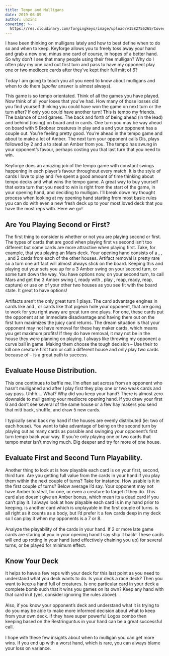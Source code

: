 ```yaml
---
title: Tempo and Mulligans
date: 2019-06-09
author: unzinc
coverimg: >-
  https://res.cloudinary.com/forgingkeys/image/upload/v1582756265/Cover%20Images/001_lq9fcp.png
---
```


I have been thinking on mulligans lately and how to best define when to do so and when to keep. Keyforge allows you to freely toss away your hand and grab a new one, minus one card of course, in hopes of a better hand. So why don’t I see that many people using their free mulligan? Why do I often play my one card out first turn and pass to have my opponent play one or two mediocre cards after they’ve kept their full mitt of 6?
<br/>
<br/>
Today I am going to teach you all you need to know about mulligans and when to do them (*spoiler* answer is almost always).


<BigCard name="ronnie wristclocks" caption="Tempo Master"/>

This game is so tempo orientated. Think of all the games you have played. Now think of all your loses that you’ve had. How many of those losses did you find yourself thinking you could have won the game on next turn or the turn after? If only you could have another turn! This is tempo my friends. The balance of card games. The back and forth of being ahead (in the lead) and behind (losing) on board and in cards. One turn you may be way ahead on board with 5 Brobnar creatures in play and a <Card name="Warchest"/> and your opponent has a couple <Card name="Urchins"/> out. You’re feeling pretty good. You’re ahead in the tempo game and about to make a lot of Amber. The next turn your opponent calls Dis, plays <Card name="Gateway to Dis"/> followed by 2 <Card name="Succubus"/> and a <Card name="Shooler"/> to steal an Amber from you. The tempo has swung in your opponent’s favour, perhaps costing you that last turn that you need to win.
<br/>
<br/>
Keyforge does an amazing job of the tempo game with constant swings happening in each player’s favour throughout every match. It is the style of cards I love to play and I’ve spent a good amount of time thinking about tempo decks and what wins the tempo game. A great way to buy yourself that extra turn that you need to win is right from the start of the game, in your opening hand, and deciding to mulligan. I’ll break down my thought process when looking at my opening hand starting from most basic rules you can do with even a new fresh deck up to your most loved deck that you have the most reps with. Here we go!


<BigCard name="commpod" caption="Can you hear me now!?"/>

## Are You Playing Second or First?

The first thing to consider is whether or not you are playing second or first. The types of cards that are good when playing first vs second isn’t too different but some cards are more attractive when playing first. Take, for example, that you playing an Mars deck. Your opening hand consists of a <Card name="Commpod"/>, <Card name='John Smyth'/>, <Card name="Grabber Jammer"/>, and 2 cards from each of the other houses. Artifact removal is pretty rare so a turn one artifact will almost always stick on the board. Keeping this and playing out your <Card name="Commpod"/> sets you up for a 3 Amber swing on your second turn, or some turn down the way. You have options now, on your second turn, to call Mars and get the 3 Amber swing (<Card name="John Smyth"/>, ready with <Card name="Commpod"/>, play <Card name="Grabber jammer"/>, reap, ready, reap, capture) or use on of your other two houses as you see fit with the board state. It great to have options!
<br/>
<br/>
Artifacts aren’t the only great turn 1 plays. The card advantage engines in cards like <Card name="Mother"/> and <Card name="Tocsin"/>, or cards like <Card name="Ember Imp"/> that pigeon hole your opponent, that are going to work for you right away are great turn one plays. For one, these cards put the opponent at an immediate disadvantage and having them out on the first turn maximizes the juicy card returns. The dream situation is that your opponent may not have removal for these hay maker cards, which means you get maximum profits! If they do have removal, it may not be in the house they were planning on playing. I always like throwing my opponent a curve ball in game. Making them choose the tough decision – Use their <Card name="Poison Wave"/> to kill one creature first turn or call a different house and only play two cards because of <Card name="Ember Imp"/> – is a great path to success.

<XCards names="John Smyth, Grabber Jammer" caption="great tempo combo"/>

## Evaluate House Distribution.

This one continues to baffle me. I’m often sat across from an opponent who hasn’t mulliganed and after I play first they play one or two weak cards and say pass. Uhhh…. What? Why did you keep your hand? There is almost zero downside to mulliganing your mediocre opening hand. If you draw your first 6 and don’t see several of the same house or a few hay makers you send that mitt back, shuffle, and draw 5 new cards.
<br/>
<br/>
I typically send back my hand if the houses are evenly distributed (ie: two of each house). You want to take advantage of being on the second turn by playing out as many cards as possible and swinging your opponent’s first turn tempo back your way. If you’re only playing one or two cards that tempo meter isn’t moving much. Dig deeper and try for more of one house.

<BigCard name="one stood against many"/>

## Evaluate First and Second Turn Playability.

Another thing to look at is how playable each card is on your first, second, third turn. Are you getting full value from the cards in your hand if you play them within the next couple of turns? Take <Card name="Nerve Blast"/> for instance. How usable is it in the first couple of turns? Below average I’d say. Your opponent may not have Amber to steal, for one, or even a creature to target if they do. This card also doesn’t give an Amber bonus, which mean its a dead card if you can’t play it. I always look at how playable each card is in my hand prior to keeping. <Card name="Bait and Switch"/> is another card which is unplayable in the first couple of turns. <Card name="Charette"/> is all right as it counts as a body, but I’d prefer it a few cards deep in my deck so I can play it when my opponents is a 7 or 8.
<br/>
<br/>
Analyze the playability of the cards in your hand. If 2 or more late game cards are staring at you in your opening hand I say ship it back! These cards will end up rotting in your hand (and effectively chaining you up) for several turns, or be played for minimum effect.

<BigCard name="restringuntus" caption="Uhh… That house you’re going to beat me with."/>

## Know Your Deck

It helps to have a few reps with your deck for this last point as you need to understand what you deck wants to do. Is your deck a race deck? Then you want to keep a hand full of creatures. Is one particular card in your deck a complete bomb such that it wins you games on its own? Keep any hand with that card in it (yes, consider ignoring the rules above).
<br/>
<br/>
Also, if you know your opponent’s deck and understand what it is trying to do you may be able to make more informed decision about what to keep from your own deck. If they have super powerful Logos combo then keeping based on the Restringuntus in your hand can be a great successful call.
<br/>
<br/>
I hope with these few insights about when to mulligan you can get more wins. If you end up with a worst hand, which is rare, you can always blame your loss on variance.

<XCards names="positron bolt, quixo,library of bab, mother, phase shift, dimension door, crystal hive" caption="I won because of my skill!"/>

<XCards names="firespitter, bait and switch, warsong, gateway to dis, gongoozle" caption="I lost because of variance"/>

